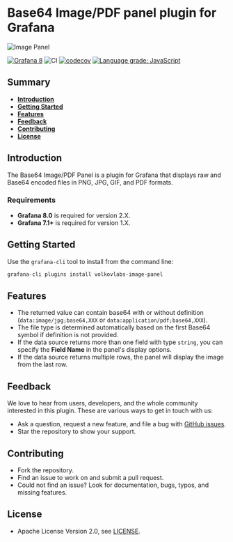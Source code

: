 # Base64 Image/PDF panel plugin for Grafana

![Image Panel](https://raw.githubusercontent.com/volkovlabs/grafana-image-panel/main/src/img/image-panel.png)

[![Grafana 8](https://img.shields.io/badge/Grafana-8-orange)](https://www.grafana.com)
![CI](https://github.com/volkovlabs/grafana-image-panel/workflows/CI/badge.svg)
[![codecov](https://codecov.io/gh/VolkovLabs/grafana-image-panel/branch/main/graph/badge.svg?token=0m6f0ktUar)](https://codecov.io/gh/VolkovLabs/grafana-image-panel)
[![Language grade: JavaScript](https://img.shields.io/lgtm/grade/javascript/g/VolkovLabs/grafana-image-panel.svg?logo=lgtm&logoWidth=18)](https://lgtm.com/projects/g/VolkovLabs/grafana-image-panel/context:javascript)

## Summary

- [**Introduction**](#introduction)
- [**Getting Started**](#getting-started)
- [**Features**](#features)
- [**Feedback**](#feedback)
- [**Contributing**](#contributing)
- [**License**](#license)

## Introduction

The Base64 Image/PDF Panel is a plugin for Grafana that displays raw and Base64 encoded files in PNG, JPG, GIF, and PDF formats.

### Requirements

- **Grafana 8.0** is required for version 2.X.
- **Grafana 7.1+** is required for version 1.X.

## Getting Started

Use the `grafana-cli` tool to install from the command line:

```bash
grafana-cli plugins install volkovlabs-image-panel
```

## Features

- The returned value can contain base64 with or without definition (`data:image/jpg;base64,XXX` or `data:application/pdf;base64,XXX`).
- The file type is determined automatically based on the first Base64 symbol if definition is not provided.
- If the data source returns more than one field with type `string`, you can specify the **Field Name** in the panel's display options.
- If the data source returns multiple rows, the panel will display the image from the last row.

## Feedback

We love to hear from users, developers, and the whole community interested in this plugin. These are various ways to get in touch with us:

- Ask a question, request a new feature, and file a bug with [GitHub issues](https://github.com/volkovlabs/grafana-image-panel/issues/new/choose).
- Star the repository to show your support.

## Contributing

- Fork the repository.
- Find an issue to work on and submit a pull request.
- Could not find an issue? Look for documentation, bugs, typos, and missing features.

## License

- Apache License Version 2.0, see [LICENSE](https://github.com/volkovlabs/grafana-image-panel/blob/main/LICENSE).

